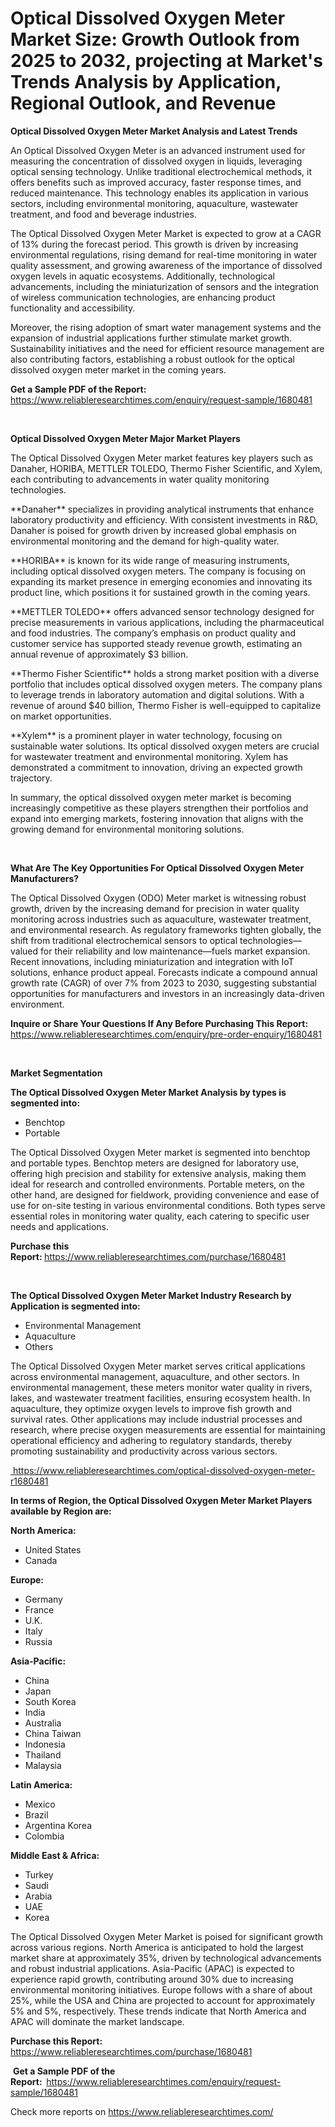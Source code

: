 <p><h1>Optical Dissolved Oxygen Meter Market Size: Growth Outlook from 2025 to 2032, projecting at Market's Trends Analysis by Application, Regional Outlook, and Revenue</h1></p><p><strong>Optical Dissolved Oxygen Meter Market Analysis and Latest Trends</strong></p>
<p><p>An Optical Dissolved Oxygen Meter is an advanced instrument used for measuring the concentration of dissolved oxygen in liquids, leveraging optical sensing technology. Unlike traditional electrochemical methods, it offers benefits such as improved accuracy, faster response times, and reduced maintenance. This technology enables its application in various sectors, including environmental monitoring, aquaculture, wastewater treatment, and food and beverage industries.</p><p>The Optical Dissolved Oxygen Meter Market is expected to grow at a CAGR of 13% during the forecast period. This growth is driven by increasing environmental regulations, rising demand for real-time monitoring in water quality assessment, and growing awareness of the importance of dissolved oxygen levels in aquatic ecosystems. Additionally, technological advancements, including the miniaturization of sensors and the integration of wireless communication technologies, are enhancing product functionality and accessibility. </p><p>Moreover, the rising adoption of smart water management systems and the expansion of industrial applications further stimulate market growth. Sustainability initiatives and the need for efficient resource management are also contributing factors, establishing a robust outlook for the optical dissolved oxygen meter market in the coming years.</p></p>
<p><strong>Get a Sample PDF of the Report:&nbsp;</strong> <a href="https://www.reliableresearchtimes.com/enquiry/request-sample/1680481?utm_campaign=2189&utm_medium=2&utm_source=Github&utm_content=ia&utm_term=20022025&utm_id=optical-dissolved-oxygen-meter">https://www.reliableresearchtimes.com/enquiry/request-sample/1680481</a></p>
<p>&nbsp;</p>
<p><strong>Optical Dissolved Oxygen Meter Major Market Players</strong></p>
<p><p>The Optical Dissolved Oxygen Meter market features key players such as Danaher, HORIBA, METTLER TOLEDO, Thermo Fisher Scientific, and Xylem, each contributing to advancements in water quality monitoring technologies.</p><p>**Danaher** specializes in providing analytical instruments that enhance laboratory productivity and efficiency. With consistent investments in R&D, Danaher is poised for growth driven by increased global emphasis on environmental monitoring and the demand for high-quality water.</p><p>**HORIBA** is known for its wide range of measuring instruments, including optical dissolved oxygen meters. The company is focusing on expanding its market presence in emerging economies and innovating its product line, which positions it for sustained growth in the coming years.</p><p>**METTLER TOLEDO** offers advanced sensor technology designed for precise measurements in various applications, including the pharmaceutical and food industries. The company’s emphasis on product quality and customer service has supported steady revenue growth, estimating an annual revenue of approximately $3 billion.</p><p>**Thermo Fisher Scientific** holds a strong market position with a diverse portfolio that includes optical dissolved oxygen meters. The company plans to leverage trends in laboratory automation and digital solutions. With a revenue of around $40 billion, Thermo Fisher is well-equipped to capitalize on market opportunities.</p><p>**Xylem** is a prominent player in water technology, focusing on sustainable water solutions. Its optical dissolved oxygen meters are crucial for wastewater treatment and environmental monitoring. Xylem has demonstrated a commitment to innovation, driving an expected growth trajectory.</p><p>In summary, the optical dissolved oxygen meter market is becoming increasingly competitive as these players strengthen their portfolios and expand into emerging markets, fostering innovation that aligns with the growing demand for environmental monitoring solutions.</p></p>
<p>&nbsp;</p>
<p><strong>What Are The Key Opportunities For Optical Dissolved Oxygen Meter Manufacturers?</strong></p>
<p><p>The Optical Dissolved Oxygen (ODO) Meter market is witnessing robust growth, driven by the increasing demand for precision in water quality monitoring across industries such as aquaculture, wastewater treatment, and environmental research. As regulatory frameworks tighten globally, the shift from traditional electrochemical sensors to optical technologies—valued for their reliability and low maintenance—fuels market expansion. Recent innovations, including miniaturization and integration with IoT solutions, enhance product appeal. Forecasts indicate a compound annual growth rate (CAGR) of over 7% from 2023 to 2030, suggesting substantial opportunities for manufacturers and investors in an increasingly data-driven environment.</p></p>
<p><strong>Inquire or Share Your Questions If Any Before Purchasing This Report:</strong> <a href="https://www.reliableresearchtimes.com/enquiry/pre-order-enquiry/1680481?utm_campaign=2189&utm_medium=2&utm_source=Github&utm_content=ia&utm_term=20022025&utm_id=optical-dissolved-oxygen-meter">https://www.reliableresearchtimes.com/enquiry/pre-order-enquiry/1680481</a></p>
<p>&nbsp;</p>
<p><strong>Market Segmentation</strong></p>
<p><strong>The Optical Dissolved Oxygen Meter Market Analysis by types is segmented into:</strong></p>
<p><ul><li>Benchtop</li><li>Portable</li></ul></p>
<p><p>The Optical Dissolved Oxygen Meter market is segmented into benchtop and portable types. Benchtop meters are designed for laboratory use, offering high precision and stability for extensive analysis, making them ideal for research and controlled environments. Portable meters, on the other hand, are designed for fieldwork, providing convenience and ease of use for on-site testing in various environmental conditions. Both types serve essential roles in monitoring water quality, each catering to specific user needs and applications.</p></p>
<p><strong>Purchase this Report:&nbsp;</strong><a href="https://www.reliableresearchtimes.com/purchase/1680481?utm_campaign=2189&utm_medium=2&utm_source=Github&utm_content=ia&utm_term=20022025&utm_id=optical-dissolved-oxygen-meter">https://www.reliableresearchtimes.com/purchase/1680481</a></p>
<p>&nbsp;</p>
<p><strong>The Optical Dissolved Oxygen Meter Market Industry Research by Application is segmented into:</strong></p>
<p><ul><li>Environmental Management</li><li>Aquaculture</li><li>Others</li></ul></p>
<p><p>The Optical Dissolved Oxygen Meter market serves critical applications across environmental management, aquaculture, and other sectors. In environmental management, these meters monitor water quality in rivers, lakes, and wastewater treatment facilities, ensuring ecosystem health. In aquaculture, they optimize oxygen levels to improve fish growth and survival rates. Other applications may include industrial processes and research, where precise oxygen measurements are essential for maintaining operational efficiency and adhering to regulatory standards, thereby promoting sustainability and productivity across various sectors.</p></p>
<p><a href="https://www.reliableresearchtimes.com/optical-dissolved-oxygen-meter-r1680481?utm_campaign=2189&utm_medium=2&utm_source=Github&utm_content=ia&utm_term=20022025&utm_id=optical-dissolved-oxygen-meter">&nbsp;https://www.reliableresearchtimes.com/optical-dissolved-oxygen-meter-r1680481</a></p>
<p><strong>In terms of Region, the Optical Dissolved Oxygen Meter Market Players available by Region are:</strong></p>
<p>
    <p> <strong> North America: </strong>
        <ul>
            <li>United States</li>
            <li>Canada</li>
        </ul>
        </p> 
    <p> <strong> Europe: </strong>
        <ul>
            <li>Germany</li>
            <li>France</li>
            <li>U.K.</li>
            <li>Italy</li>
            <li>Russia</li>
        </ul>
        </p> 
    <p> <strong> Asia-Pacific: </strong>
        <ul>
            <li>China</li>
            <li>Japan</li>
            <li>South Korea</li>
            <li>India</li>
            <li>Australia</li>
            <li>China Taiwan</li>
            <li>Indonesia</li>
            <li>Thailand</li>
            <li>Malaysia</li>
        </ul>
        </p> 
    <p> <strong> Latin America: </strong>
        <ul>
            <li>Mexico</li>
            <li>Brazil</li>
            <li>Argentina Korea</li>
            <li>Colombia</li>
        </ul>
        </p> 
    <p> <strong> Middle East & Africa: </strong>
        <ul>
            <li>Turkey</li>
            <li>Saudi</li>
            <li>Arabia</li>
            <li>UAE</li>
            <li>Korea</li>
        </ul>
    </p>
    </p>
<p><p>The Optical Dissolved Oxygen Meter Market is poised for significant growth across various regions. North America is anticipated to hold the largest market share at approximately 35%, driven by technological advancements and robust industrial applications. Asia-Pacific (APAC) is expected to experience rapid growth, contributing around 30% due to increasing environmental monitoring initiatives. Europe follows with a share of about 25%, while the USA and China are projected to account for approximately 5% and 5%, respectively. These trends indicate that North America and APAC will dominate the market landscape.</p></p>
<p><strong>Purchase this Report: </strong><a href="https://www.reliableresearchtimes.com/purchase/1680481?utm_campaign=2189&utm_medium=2&utm_source=Github&utm_content=ia&utm_term=20022025&utm_id=optical-dissolved-oxygen-meter">https://www.reliableresearchtimes.com/purchase/1680481</a></p>
<p>&nbsp;<strong>Get a Sample PDF of the Report:&nbsp;&nbsp;</strong><a href="https://www.reliableresearchtimes.com/enquiry/request-sample/1680481?utm_campaign=2189&utm_medium=2&utm_source=Github&utm_content=ia&utm_term=20022025&utm_id=optical-dissolved-oxygen-meter">https://www.reliableresearchtimes.com/enquiry/request-sample/1680481</a></p>
<p><strong></strong></p>
<p>Check more reports on <a href="https://www.reliableresearchtimes.com/?utm_campaign=2189&utm_medium=2&utm_source=Github&utm_content=ia&utm_term=20022025&utm_id=optical-dissolved-oxygen-meter">https://www.reliableresearchtimes.com/</a></p>